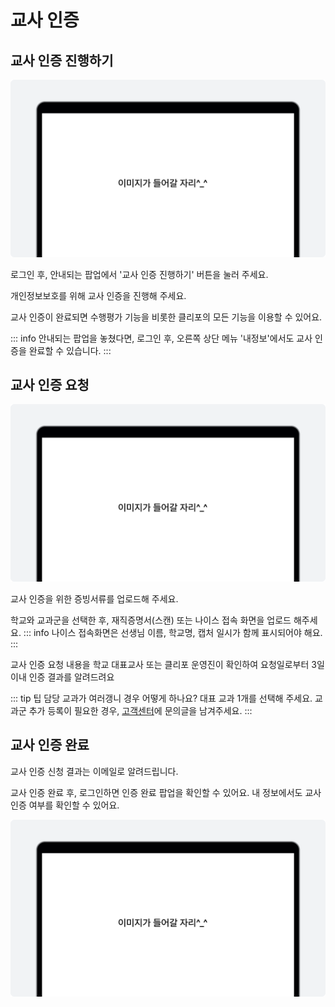 # 교사 인증

## 교사 인증 진행하기
![이미지](./img/example.png)
<p></p>
로그인 후, 안내되는 팝업에서 '교사 인증 진행하기' 버튼을 눌러 주세요.

개인정보보호를 위해 교사 인증을 진행해 주세요.

교사 인증이 완료되면 수행평가 기능을 비롯한 클리포의 모든 기능을 이용할 수 있어요.

::: info
안내되는 팝업을 놓쳤다면, 로그인 후, 오른쪽 상단 메뉴 '내정보'에서도 교사 인증을 완료할 수 있습니다.
:::

## 교사 인증 요청
![이미지](./img/example.png)
<p></p>
교사 인증을 위한 증빙서류를 업로드해 주세요.

학교와 교과군을 선택한 후, 재직증명서(스캔) 또는 나이스 접속 화면을 업로드 해주세요.
::: info
나이스 접속화면은 선생님 이름, 학교명, 캡처 일시가 함께 표시되어야 해요.
:::

교사 인증 요청 내용을 학교 대표교사 또는 클리포 운영진이 확인하여 요청일로부터 3일 이내 인증 결과를 알려드려요

::: tip 팁
담당 교과가 여러갱니 경우 어떻게 하나요?
대표 교과 1개를 선택해 주세요. 교과군 추가 등록이 필요한 경우, [고객센터](https://clipo.ai/teachers/helps/questions)에 문의글을 남겨주세요.
:::

## 교사 인증 완료
교사 인증 신청 결과는 이메일로 알려드립니다.

교사 인증 완료 후, 로그인하면 인증 완료 팝업을 확인할 수 있어요.
내 정보에서도 교사 인증 여부를 확인할 수 있어요. <p></p>
![이미지](./img/example.png)

